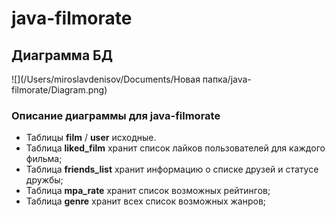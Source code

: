 # java-filmorate
## Диаграмма БД
![](/Users/miroslavdenisov/Documents/Новая папка/java-filmorate/Diagram.png)
### Описание диаграммы для java-filmorate

- Таблицы **film** / **user** исходные.
- Таблица **liked_film** хранит список лайков пользователей для каждого фильма;
- Таблица **friends_list** хранит информацию о списке друзей и статусе дружбы;
- Таблица **mpa_rate** хранит список возможных рейтингов;
- Таблица **genre** хранит всех список возможных жанров;